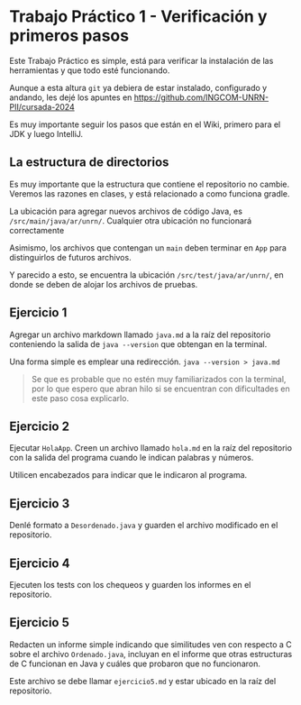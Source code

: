 # Trabajo Práctico 1 - Verificación y primeros pasos
Este Trabajo Práctico es simple, está para verificar la instalación
de las herramientas y que todo esté funcionando.

Aunque a esta altura `git` ya debiera de estar instalado, configurado y andando,
les dejé los apuntes en https://github.com/INGCOM-UNRN-PII/cursada-2024

Es muy importante seguir los pasos que están en el Wiki, primero para el JDK 
y luego IntelliJ.

## La estructura de directorios
Es muy importante que la estructura que contiene el repositorio no cambie.
Veremos las razones en clases, y está relacionado a como funciona gradle.

La ubicación para agregar nuevos archivos de código Java, es 
`/src/main/java/ar/unrn/`. Cualquier otra ubicación no funcionará correctamente

Asimismo, los archivos que contengan un `main` deben terminar en `App` para
distinguirlos de futuros archivos.

Y parecido a esto, se encuentra la ubicación `/src/test/java/ar/unrn/`, en 
donde se deben de alojar los archivos de pruebas.

## Ejercicio 1
Agregar un archivo markdown llamado `java.md` a la raíz del repositorio
conteniendo la salida de `java --version` que obtengan en la terminal.

Una forma simple es emplear una redirección.
`java --version > java.md`

> Se que es probable que no estén muy familiarizados con la terminal, por lo 
que espero que abran hilo si se encuentran con dificultades en este paso cosa
explicarlo. 

## Ejercicio 2
Ejecutar `HolaApp`. Creen un archivo llamado `hola.md` en la raíz del repositorio
con la salida del programa cuando le indican palabras y números.

Utilicen encabezados para indicar que le indicaron al programa.

## Ejercicio 3
Denlé formato a `Desordenado.java` y guarden el archivo modificado en 
el repositorio.

## Ejercicio 4
Ejecuten los tests con los chequeos y guarden los informes en el repositorio.

## Ejercicio 5
Redacten un informe simple indicando que similitudes ven con respecto a C 
sobre el archivo `Ordenado.java`, incluyan en el informe que otras estructuras
de C funcionan en Java y cuáles que probaron que no funcionaron.

Este archivo se debe llamar `ejercicio5.md` y estar ubicado en la 
raíz del repositorio.

